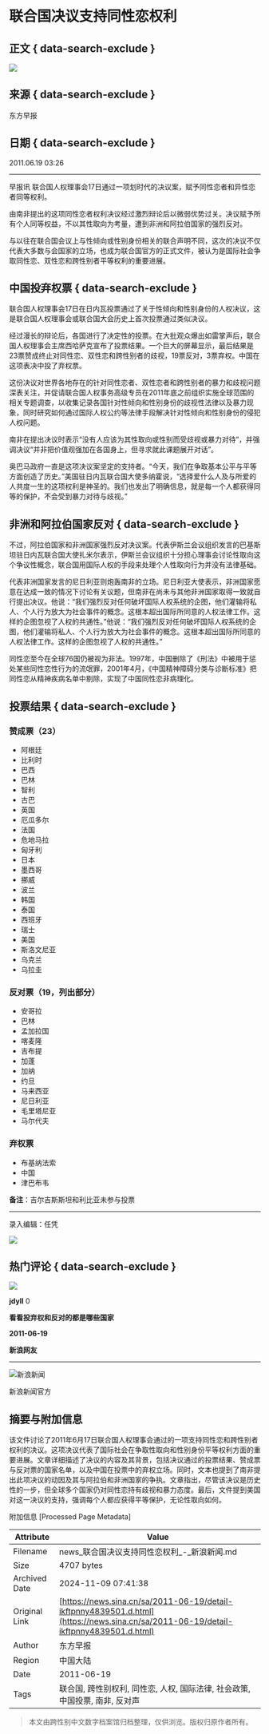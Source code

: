 # 联合国决议支持同性恋权利

## 正文 { data-search-exclude }


![](https://n.sinaimg.cn/default/622af858/20181010/default_avatar.jpg)

## 来源 { data-search-exclude }
东方早报

## 日期 { data-search-exclude }
2011.06.19 03:26

---

早报讯 联合国人权理事会17日通过一项划时代的决议案，赋予同性恋者和异性恋者同等权利。

由南非提出的这项同性恋者权利决议经过激烈辩论后以微弱优势过关。决议赋予所有个人同等权益，不以其性取向为考量，遭到非洲和阿拉伯国家的强烈反对。

与以往在联合国会议上与性倾向或性别身份相关的联合声明不同，这次的决议不仅代表大多数与会国家的立场，也成为联合国官方的正式文件，被认为是国际社会争取同性恋、双性恋和跨性别者平等权利的重要进展。

## 中国投弃权票 { data-search-exclude }

联合国人权理事会17日在日内瓦投票通过了关于性倾向和性别身份的人权决议，这是联合国人权理事会或联合国大会历史上首次投票通过类似决议。

经过漫长的辩论后，各国进行了决定性的投票。在大批观众爆出如雷掌声后，联合国人权理事会主席西哈萨克宣布了投票结果。一个巨大的屏幕显示，最后结果是23票赞成终止对同性恋、双性恋和跨性别者的歧视，19票反对，3票弃权。中国在这项表决中投了弃权票。

这份决议对世界各地存在的针对同性恋者、双性恋者和跨性别者的暴力和歧视问题深表关注，并促请联合国人权事务高级专员在2011年底之前组织实施全球范围的相关专题调查，以收集记录各国针对性倾向和性别身份的歧视性法律以及暴力现象，同时研究如何通过国际人权公约等法律手段解决针对性倾向和性别身份的侵犯人权问题。

南非在提出决议时表示“没有人应该为其性取向或性别而受歧视或暴力对待”，并强调决议“并非把价值观强加在各国身上，但寻求就此课题展开对话”。

奥巴马政府一直是这项决议案坚定的支持者。“今天，我们在争取基本公平与平等方面创造了历史。”美国驻日内瓦联合国大使多纳霍说，“选择爱什么人及与所爱的人共度一生的这项权利是神圣的。我们也发出了明确信息，就是每一个人都获得同等的保护，不会受到暴力对待与歧视。”

## 非洲和阿拉伯国家反对 { data-search-exclude }

不过，阿拉伯国家和非洲国家强烈反对决议案。代表伊斯兰会议组织发言的巴基斯坦驻日内瓦联合国大使扎米尔表示，伊斯兰会议组织十分担心理事会讨论性取向这个争议性概念，联合国用国际人权的手段来处理个人性取向行为并没有法律基础。

代表非洲国家发言的尼日利亚则炮轰南非的立场。尼日利亚大使表示，非洲国家愿意在达成一致的情况下讨论有关议题，但南非在尚未与其他非洲国家取得一致就自行提出决议。他说：“我们强烈反对任何破坏国际人权系统的企图，他们灌输将私人、个人行为放大为社会事件的概念。这根本超出国际所同意的人权法律工作。这样的企图忽视了人权的共通性。”他说：“我们强烈反对任何破坏国际人权系统的企图，他们灌输将私人、个人行为放大为社会事件的概念。这根本超出国际所同意的人权法律工作。这样的企图忽视了人权的共通性。”

同性恋至今在全球76国仍被视为非法。1997年，中国删除了《刑法》中被用于惩处某些同性恋性行为的流氓罪，2001年4月，《中国精神障碍分类与诊断标准》把同性恋从精神疾病名单中剔除，实现了中国同性恋非病理化。

## 投票结果 { data-search-exclude }

### 赞成票（23）

- 阿根廷
- 比利时
- 巴西
- 巴林
- 智利
- 古巴
- 英国
- 厄瓜多尔
- 法国
- 危地马拉
- 匈牙利
- 日本
- 墨西哥
- 挪威
- 波兰
- 韩国
- 泰国
- 西班牙
- 瑞士
- 美国
- 斯洛文尼亚
- 乌克兰
- 乌拉圭

### 反对票（19，列出部分）

- 安哥拉
- 巴林
- 孟加拉国
- 喀麦隆
- 吉布提
- 加蓬
- 加纳
- 约旦
- 马来西亚
- 尼日利亚
- 毛里塔尼亚
- 马尔代夫

### 弃权票

- 布基纳法索
- 中国
- 津巴布韦

**备注**：吉尔吉斯斯坦和利比亚未参与投票

---

录入编辑：任凭

![](https://n.sinaimg.cn/default/2fb77759/20151125/320X320.png)

## 热门评论 { data-search-exclude }

![](https://tp3.sinaimg.cn/1290751150/50/0/1)

**jdyll** 0

**看看投弃权和反对的都是哪些国家**

**2011-06-19**

**新浪网友**

---

![新浪新闻](https://n.sinaimg.cn/default/80905340/20200331/sinalogo.png)

新浪新闻官方

## 摘要与附加信息

<!-- tcd_abstract -->
该文件讨论了2011年6月17日联合国人权理事会通过的一项支持同性恋和跨性别者权利的决议。这项决议代表了国际社会在争取性取向和性别身份平等权利方面的重要进展。文章详细描述了决议的内容及其背景，包括决议通过的投票结果、赞成票与反对票的国家名单，以及中国在投票中的弃权立场。同时，文本也提到了南非提出此项决议的动因及其与阿拉伯和非洲国家的争执。文章指出，尽管该决议是历史性的一步，但全球多个国家仍对同性恋持有歧视和暴力态度。最后，文件提到美国对这一决议的支持，强调每个人都应获得平等保护，无论性取向如何。
<!-- tcd_abstract_end -->

附加信息 [Processed Page Metadata]

| Attribute       | Value                                  |
|-----------------|----------------------------------------|
| Filename        | news_联合国决议支持同性恋权利_-_新浪新闻.md                             |
| Size            | 4707 bytes                           |
| Archived Date   | 2024-11-09 07:41:38                             |
| Original Link   | [https://news.sina.cn/sa/2011-06-19/detail-ikftpnny4839501.d.html](https://news.sina.cn/sa/2011-06-19/detail-ikftpnny4839501.d.html)                       |
| Author          | 东方早报                               |
| Region          | 中国大陆                               |
| Date            | 2011-06-19                                 |
| Tags            | 联合国, 跨性别权利, 同性恋, 人权, 国际法律, 社会政策, 中国投票, 南非, 反对声                                 |
>
> 本文由跨性别中文数字档案馆归档整理，仅供浏览。版权归原作者所有。
>